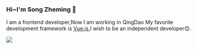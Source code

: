 ### Hi~I'm Song Zheming 👋
I am a frontend developer,Now I am working in QingDao
My favorite development framework is [Vue.js](https://v3.cn.vuejs.org),I wish to be an independent developer😊.

![](https://github-readme-stats.vercel.app/api?username=szm8991)
<!--
**szm8991/szm8991** is a ✨ _special_ ✨ repository because its `README.md` (this file) appears on your GitHub profile.

Here are some ideas to get you started:

- 🔭 I’m currently working on ...
- 🌱 I’m currently learning ...
- 👯 I’m looking to collaborate on ...
- 🤔 I’m looking for help with ...
- 💬 Ask me about ...
- 📫 How to reach me: ...
- 😄 Pronouns: ...
- ⚡ Fun fact: ...
-->
